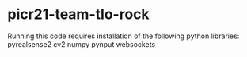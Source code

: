 # picr21-team-tlo-rock

Running this code requires installation of the following python libraries:
    pyrealsense2
    cv2
    numpy
    pynput
    websockets